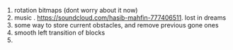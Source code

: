 1. rotation bitmaps (dont worry about it now)
2. music . https://soundcloud.com/hasib-mahfin-777406511. lost in dreams
3. some way to store current obstacles, and remove previous gone ones
4. smooth left transition of blocks
5. 